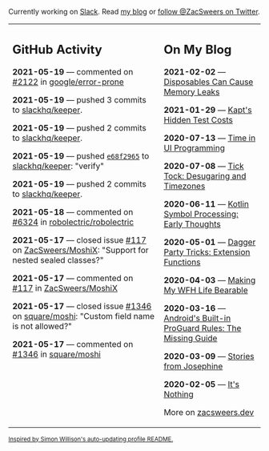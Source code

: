 Currently working on [Slack](https://slack.com/). Read [my blog](https://zacsweers.dev/) or [follow @ZacSweers on Twitter](https://twitter.com/ZacSweers).

<table><tr><td valign="top" width="60%">

## GitHub Activity
<!-- githubActivity starts -->
**2021-05-19** — commented on [#2122](https://github.com/google/error-prone/issues/2122#issuecomment-844473932) in [google/error-prone](https://api.github.com/repos/google/error-prone)

**2021-05-19** — pushed 3 commits to [slackhq/keeper](https://api.github.com/repos/slackhq/keeper).

**2021-05-19** — pushed 2 commits to [slackhq/keeper](https://api.github.com/repos/slackhq/keeper).

**2021-05-19** — pushed [`e68f2965`](https://github.com/slackhq/keeper/commit/e68f2965e84f39587ad0aefd2c635b214a24fa5c) to [slackhq/keeper](https://api.github.com/repos/slackhq/keeper): "verify"

**2021-05-19** — pushed 2 commits to [slackhq/keeper](https://api.github.com/repos/slackhq/keeper).

**2021-05-18** — commented on [#6324](https://github.com/robolectric/robolectric/pull/6324#issuecomment-843653927) in [robolectric/robolectric](https://api.github.com/repos/robolectric/robolectric)

**2021-05-17** — closed issue [#117](https://api.github.com/repos/ZacSweers/MoshiX/issues/117) on [ZacSweers/MoshiX](https://api.github.com/repos/ZacSweers/MoshiX): "Support for nested sealed classes?"

**2021-05-17** — commented on [#117](https://github.com/ZacSweers/MoshiX/issues/117#issuecomment-842752444) in [ZacSweers/MoshiX](https://api.github.com/repos/ZacSweers/MoshiX)

**2021-05-17** — closed issue [#1346](https://api.github.com/repos/square/moshi/issues/1346) on [square/moshi](https://api.github.com/repos/square/moshi): "Custom field name is not allowed?"

**2021-05-17** — commented on [#1346](https://github.com/square/moshi/issues/1346#issuecomment-842749422) in [square/moshi](https://api.github.com/repos/square/moshi)
<!-- githubActivity ends -->
</td><td valign="top" width="40%">

## On My Blog
<!-- blog starts -->
**2021-02-02** — [Disposables Can Cause Memory Leaks](https://www.zacsweers.dev/disposables-can-cause-memory-leaks/)

**2021-01-29** — [Kapt's Hidden Test Costs](https://www.zacsweers.dev/kapts-hidden-test-costs/)

**2020-07-13** — [Time in UI Programming](https://www.zacsweers.dev/time-in-ui/)

**2020-07-08** — [Tick Tock: Desugaring and Timezones](https://www.zacsweers.dev/ticktock-desugaring-timezones/)

**2020-06-11** — [Kotlin Symbol Processing: Early Thoughts](https://www.zacsweers.dev/kotlin-symbol-processor-early-thoughts/)

**2020-05-01** — [Dagger Party Tricks: Extension Functions](https://www.zacsweers.dev/dagger-party-tricks-extension-functions/)

**2020-04-03** — [Making My WFH Life Bearable](https://www.zacsweers.dev/making-wfh-life-bearable/)

**2020-03-16** — [Android's Built-in ProGuard Rules: The Missing Guide](https://www.zacsweers.dev/android-proguard-rules/)

**2020-03-09** — [Stories from Josephine](https://www.zacsweers.dev/stories-from-josephine/)

**2020-02-05** — [It's Nothing](https://www.zacsweers.dev/its-nothing/)
<!-- blog ends -->
More on [zacsweers.dev](https://zacsweers.dev/)
</td></tr></table>

<sub><a href="https://simonwillison.net/2020/Jul/10/self-updating-profile-readme/">Inspired by Simon Willison's auto-updating profile README.</a></sub>